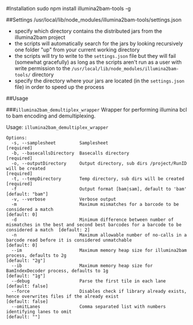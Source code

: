 #Installation
sudo npm install illumina2bam-tools -g

##Settings
	/usr/local/lib/node_modules/illumina2bam-tools/settings.json

- specify which directory contains the distributed jars from the illumina2bam project
- the scripts will automatically search for the jars by looking recursively one folder "up" from your current working directory
- the scripts will try to write to the `settings.json` file but they will fail (somewhat gracefully) as long as the scripts aren't run as a user with write permission to the `/usr/local/lib/node_modules/illumina2bam-tools/` directory
- specify the directory where your jars are located (in the `settings.json` file) in order to speed up the process

##Usage

###`illumina2bam_demultiplex_wrapper`
Wrapper for performing illumina bcl to bam encoding and demultiplexing.

Usage: `illumina2bam_demultiplex_wrapper`

	Options:
	  -s, --samplesheet         Samplesheet                                                                                                                  [required]
	  -b, --basecallsDirectory  Basecalls directory                                                                                                          [required]
	  -o, --outputDirectory     Output directory, sub dirs /project/RunID will be created                                                                    [required]
	  -t, --tempDirectory       Temp directory, sub dirs will be created                                                                                     [required]
	  -f                        Output format [bam|sam], default to 'bam'                                                                                    [default: "bam"]
	  -v, --verbose             Verbose output                                                                                                             
	  -m                        Maximum mismatches for a barcode to be considered a match                                                                    [default: 0]
	  -d                        Minimum difference between number of mismatches in the best and second best barcodes for a barcode to be considered a match  [default: 2]
	  -n                        Maximum allowable number of no-calls in a barcode read before it is considered unmatchable                                   [default: 0]
	  --im                      Maximum memory heap size for illumina2bam process, defaults to 2g                                                            [default: "2g"]
	  --ib                      Maximum memory heap size for BamIndexDecoder process, defaults to 1g                                                         [default: "1g"]
	  --debug                   Parse the first tile in each lane                                                                                            [default: false]
	  --force                   Disables check if library already exists, hence overwrites files if the already exist                                        [default: false]
	  --omitLanes               Comma separated list with numbers identifying lanes to omit                                                                  [default: ""]